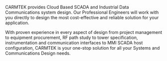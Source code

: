 CARMTEK provides Cloud Based SCADA and Industrial Data Communications system design. Our Professional Engineers will work with you directly to design the most cost-effective and reliable solution for your application.

With proven experience in every aspect of design from project management to equipment procurement, RF path study to tower specification, instrumentation and communication interfaces to MMI SCADA host configuration, CARMTEK is your one-stop solution for all your Systems and Communications Design needs.